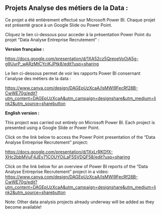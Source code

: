 ## Projets Analyse des métiers de la Data :

Ce projet a été entièrement effectué sur Microsoft Power BI. Chaque projet est présenté grace à un Google Slide ou Power Point. 

Cliquez le lien ci-dessous pour acceder à la présentation Power Point du projet "Data Analyse Entreprise Recrutement" :

**Version française :** 

https://docs.google.com/presentation/d/1XA52cz5QreoeVoOjA5g-g9UurP_wARzMtCYciKJPtk8/edit?usp=sharing

Le lien ci-dessous permet de voir les rapports Power BI consernant l'analyse des métiers de la data :

https://www.canva.com/design/DAGEpUzXcaA/lsMWl9FecRf28B-CwWE70g/edit?utm_content=DAGEpUzXcaA&utm_campaign=designshare&utm_medium=link2&utm_source=sharebutton


**English version :**

This project was carried out entirely on Microsoft Power BI. Each project is presented using a Google Slide or Power Point. 

Click on the link below to access the Power Point presentation of the “Data Analyse Entreprise Recrutement” project:

https://docs.google.com/presentation/d/1XxLrRKDfX-XHc2bbMVuF4JEy71COUYOiLaF5SVDQF58/edit?usp=sharing

Click on the link below for an overview of Power BI reports of the “Data Analyse Entreprise Recrutement” project in a video: https://www.canva.com/design/DAGEpUzXcaA/lsMWl9FecRf28B-CwWE70g/edit?utm_content=DAGEpUzXcaA&utm_campaign=designshare&utm_medium=link2&utm_source=sharebutton

Note: Other data analysis projects already underway will be added as they become available!

